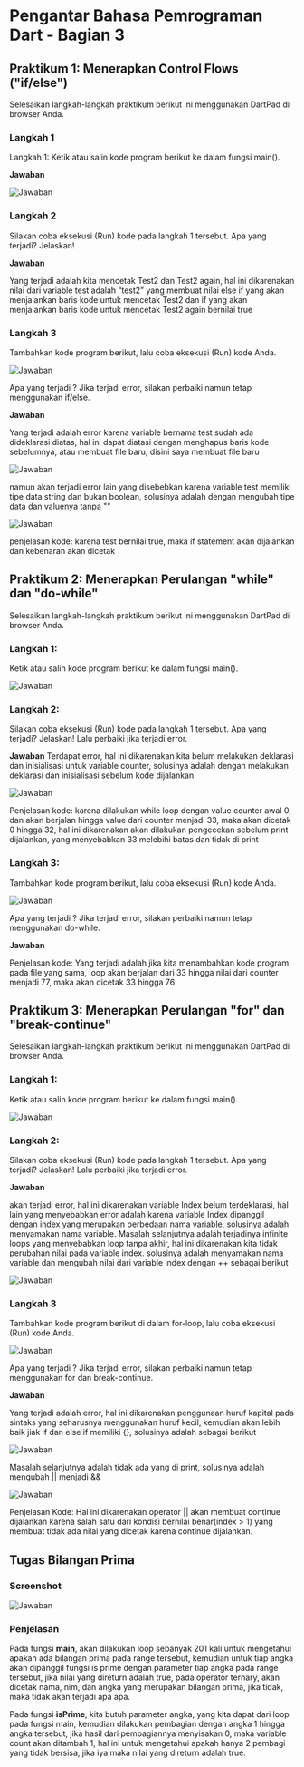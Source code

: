 # Pengantar Bahasa Pemrograman Dart - Bagian 3

## Praktikum 1: Menerapkan Control Flows ("if/else")
Selesaikan langkah-langkah praktikum berikut ini menggunakan DartPad di browser Anda.

### Langkah 1

Langkah 1:
Ketik atau salin kode program berikut ke dalam fungsi main().

**Jawaban**

![Jawaban](https://raw.githubusercontent.com/Ziedny28/2141720117-mobile-2023/main/week-03/docs/Images/prak-1-langkah-1.png) 

### Langkah 2

Silakan coba eksekusi (Run) kode pada langkah 1 tersebut. Apa yang terjadi? Jelaskan!

**Jawaban**

Yang terjadi adalah kita mencetak Test2 dan Test2 again, hal ini dikarenakan nilai dari variable test adalah “test2” yang membuat nilai else if yang akan menjalankan baris kode untuk mencetak Test2 dan if yang  akan menjalankan baris kode untuk mencetak Test2 again bernilai true


### Langkah 3

Tambahkan kode program berikut, lalu coba eksekusi (Run) kode Anda.

![Jawaban](https://raw.githubusercontent.com/Ziedny28/2141720117-mobile-2023/main/week-03/docs/Images/prak-1-langkah-3.png) 

Apa yang terjadi ? Jika terjadi error, silakan perbaiki namun tetap menggunakan if/else.

**Jawaban**

Yang terjadi adalah error karena variable bernama test sudah ada dideklarasi diatas, hal ini dapat diatasi dengan menghapus baris kode sebelumnya, atau membuat file baru, disini saya membuat file baru

![Jawaban](https://raw.githubusercontent.com/Ziedny28/2141720117-mobile-2023/main/week-03/docs/Images/prak-1-langkah-3-02.png) 

namun akan terjadi error lain yang disebebkan karena variable test memiliki tipe data string dan bukan boolean, solusinya adalah dengan mengubah tipe data dan valuenya tanpa ""

![Jawaban](https://raw.githubusercontent.com/Ziedny28/2141720117-mobile-2023/main/week-03/docs/Images/prak-1-langkah-3-03.png) 

penjelasan kode: karena test bernilai true, maka if statement akan dijalankan dan kebenaran akan dicetak

## Praktikum 2: Menerapkan Perulangan "while" dan "do-while"

Selesaikan langkah-langkah praktikum berikut ini menggunakan DartPad di browser Anda.

### Langkah 1:
Ketik atau salin kode program berikut ke dalam fungsi main().

![Jawaban](https://raw.githubusercontent.com/Ziedny28/2141720117-mobile-2023/main/week-03/docs/Images/prak-2-langkah-1.png) 

### Langkah 2:
Silakan coba eksekusi (Run) kode pada langkah 1 tersebut. Apa yang terjadi? Jelaskan! Lalu perbaiki jika terjadi error.

**Jawaban**
Terdapat error, hal ini dikarenakan kita belum melakukan deklarasi dan inisialisasi untuk variable counter, solusinya adalah dengan melakukan deklarasi dan inisialisasi sebelum kode dijalankan

![Jawaban](https://raw.githubusercontent.com/Ziedny28/2141720117-mobile-2023/main/week-03/docs/Images/prak-2-langkah-1-02.png) 

Penjelasan kode: karena dilakukan while loop dengan value counter awal 0, dan akan berjalan hingga value dari counter menjadi 33, maka akan dicetak 0 hingga 32, hal ini dikarenakan akan dilakukan pengecekan sebelum print dijalankan, yang menyebabkan 33 melebihi batas dan tidak di print
 

### Langkah 3:
Tambahkan kode program berikut, lalu coba eksekusi (Run) kode Anda.

![Jawaban](https://raw.githubusercontent.com/Ziedny28/2141720117-mobile-2023/main/week-03/docs/Images/prak-2-langkah-3-02.png) 

Apa yang terjadi ? Jika terjadi error, silakan perbaiki namun tetap menggunakan do-while.

**Jawaban**

Penjelasan kode: Yang terjadi adalah jika kita menambahkan kode program pada file yang sama, loop akan berjalan dari 33 hingga nilai dari counter menjadi 77, maka akan dicetak 33 hingga 76

## Praktikum 3: Menerapkan Perulangan "for" dan "break-continue"

Selesaikan langkah-langkah praktikum berikut ini menggunakan DartPad di browser Anda.

### Langkah 1:
Ketik atau salin kode program berikut ke dalam fungsi main().

![Jawaban](https://raw.githubusercontent.com/Ziedny28/2141720117-mobile-2023/main/week-03/docs/Images/prak-3-langkah-1.png) 

### Langkah 2:
Silakan coba eksekusi (Run) kode pada langkah 1 tersebut. Apa yang terjadi? Jelaskan! Lalu perbaiki jika terjadi error.

**Jawaban**

akan terjadi error, hal ini dikarenakan variable Index belum terdeklarasi, hal lain yang menyebabkan error adalah karena variable Index dipanggil dengan index yang merupakan perbedaan nama variable, solusinya adalah menyamakan nama variable. Masalah selanjutnya adalah terjadinya infinite loops yang menyebabkan loop tanpa akhir, hal ini dikarenakan kita tidak perubahan nilai pada variable index. solusinya adalah menyamakan nama variable dan mengubah nilai dari variable index dengan ++ sebagai berikut 

![Jawaban](https://raw.githubusercontent.com/Ziedny28/2141720117-mobile-2023/main/week-03/docs/Images/prak-3-langkah-1-02.png) 


### Langkah 3

Tambahkan kode program berikut di dalam for-loop, lalu coba eksekusi (Run) kode Anda.

![Jawaban](https://raw.githubusercontent.com/Ziedny28/2141720117-mobile-2023/main/week-03/docs/Images/prak-3-langkah-3.png) 

Apa yang terjadi ? Jika terjadi error, silakan perbaiki namun tetap menggunakan for dan break-continue.

**Jawaban**

Yang terjadi adalah error, hal ini dikarenakan penggunaan huruf kapital pada sintaks yang seharusnya menggunakan huruf kecil, kemudian akan lebih baik jiak if dan else if memiliki {}, solusinya adalah sebagai berikut

![Jawaban](https://raw.githubusercontent.com/Ziedny28/2141720117-mobile-2023/main/week-03/docs/Images/prak-3-langkah-3-02.png) 

Masalah selanjutnya adalah tidak ada yang di print, solusinya adalah mengubah || menjadi &&

![Jawaban](https://raw.githubusercontent.com/Ziedny28/2141720117-mobile-2023/main/week-03/docs/Images/prak-3-langkah-3-03.png) 

Penjelasan Kode: Hal ini dikarenakan operator || akan membuat continue dijalankan karena salah satu dari kondisi bernilai benar(index > 1) yang membuat tidak ada nilai yang dicetak karena continue dijalankan.

## Tugas Bilangan Prima

### **Screenshot**

![Jawaban](https://raw.githubusercontent.com/Ziedny28/2141720117-mobile-2023/main/week-03/docs/Images/tugas-bilangan-prima.png) 


### **Penjelasan**

Pada fungsi **main**, akan dilakukan loop sebanyak 201 kali untuk mengetahui apakah ada bilangan prima pada range tersebut, kemudian untuk tiap angka akan dipanggil fungsi is prime dengan parameter tiap angka pada range tersebut, jika nilai yang direturn adalah true, pada operator ternary, akan dicetak nama, nim, dan angka yang merupakan bilangan prima, jika tidak, maka tidak akan terjadi apa apa.

Pada fungsi **isPrime**, kita butuh parameter angka, yang kita dapat dari loop pada fungsi main, kemudian dilakukan pembagian dengan angka 1 hingga angka tersebut, jika hasil dari pembagiannya menyisakan 0, maka variable count akan ditambah 1, hal ini untuk mengetahui apakah hanya 2 pembagi yang tidak bersisa, jika iya maka nilai yang direturn adalah true.